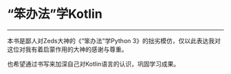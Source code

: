 # “笨办法”学Kotlin

---
本书是鄙人对Zeds大神的《“笨办法”学Python 3》的拙劣模仿，仅以此表达我对这位对我有着启蒙作用的大神的感谢与尊重。

也希望通过书写来加深自己对Kotlin语言的认识，巩固学习成果。

